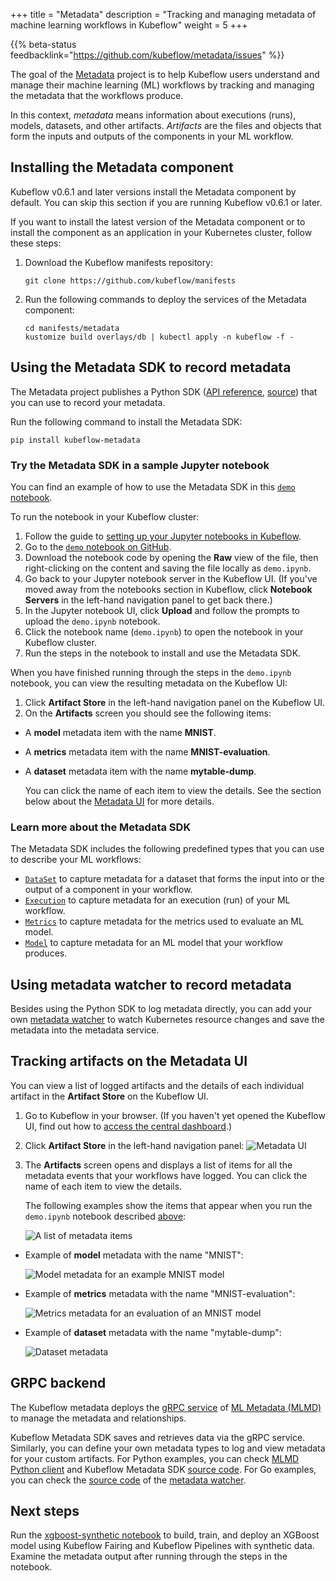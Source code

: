 +++
title = "Metadata"
description = "Tracking and managing metadata of machine learning workflows in Kubeflow"
weight = 5
+++

{{% beta-status feedbacklink="https://github.com/kubeflow/metadata/issues" %}}

The goal of the [Metadata](https://github.com/kubeflow/metadata) project is to 
help Kubeflow users understand and manage their machine learning (ML) workflows
by tracking and managing the metadata that the workflows produce. 

In this context, _metadata_ means information about executions (runs), models, 
datasets, and other artifacts. _Artifacts_ are the files and objects that form 
the inputs and outputs of the components in your ML workflow.

## Installing the Metadata component

Kubeflow v0.6.1 and later versions install the Metadata component by default.
You can skip this section if you are running Kubeflow v0.6.1 or later.

If you want to install the latest version of the Metadata component or to
install the component as an application in your Kubernetes cluster, follow these 
steps:

1. Download the Kubeflow manifests repository:

    ```
    git clone https://github.com/kubeflow/manifests
    ```

2. Run the following commands to deploy the services of the Metadata component:

    ```
    cd manifests/metadata
    kustomize build overlays/db | kubectl apply -n kubeflow -f -
    ```

## Using the Metadata SDK to record metadata

The Metadata project publishes a 
Python SDK ([API reference](https://kubeflow-metadata.readthedocs.io/en/latest/), [source](https://github.com/kubeflow/metadata/tree/master/sdk/python)) that you can use to record your metadata.

Run the following command to install the Metadata SDK:

```
pip install kubeflow-metadata
```

<a id="demo-notebook"></a>
### Try the Metadata SDK in a sample Jupyter notebook

You can find an example of how to use the Metadata SDK in this 
[`demo` notebook](https://github.com/kubeflow/metadata/blob/master/sdk/python/sample/demo.ipynb).

To run the notebook in your Kubeflow cluster:

1. Follow the guide to 
  [setting up your Jupyter notebooks in Kubeflow](/docs/components/notebooks/setup/).
1. Go to the [`demo` notebook on GitHub](https://github.com/kubeflow/metadata/blob/master/sdk/python/sample/demo.ipynb).
1. Download the notebook code by opening the **Raw** view of the file, then
  right-clicking on the content and saving the file locally as `demo.ipynb`.
1. Go back to your Jupyter notebook server in the Kubeflow UI. (If you've
  moved away from the notebooks section in Kubeflow, click
  **Notebook Servers** in the left-hand navigation panel to get back there.)
1. In the Jupyter notebook UI, click **Upload** and follow the prompts to upload
  the `demo.ipynb` notebook.
1. Click the notebook name (`demo.ipynb`) to open the notebook in your Kubeflow
  cluster.
1. Run the steps in the notebook to install and use the Metadata SDK.

When you have finished running through the steps in the `demo.ipynb` notebook,
you can view the resulting metadata on the Kubeflow UI:

1. Click **Artifact Store** in the left-hand navigation panel on the Kubeflow 
  UI.
1. On the **Artifacts** screen you should see the following items:

  * A **model** metadata item with the name **MNIST**.
  * A **metrics** metadata item with the name **MNIST-evaluation**.
  * A **dataset** metadata item with the name **mytable-dump**.

    You can click the name of each item to view the details. See the section
    below about the [Metadata UI](#metadata-ui) for more details. 

### Learn more about the Metadata SDK

The Metadata SDK includes the following predefined types
that you can use to describe your ML workflows:

* [`DataSet`](https://kubeflow-metadata.readthedocs.io/en/latest/source/md.html#kubeflow.metadata.metadata.DataSet)
  to capture metadata for a dataset that forms the input into or the output of
  a component in your workflow.
* [`Execution`](https://kubeflow-metadata.readthedocs.io/en/latest/source/md.html#kubeflow.metadata.metadata.Execution)
  to capture metadata for an execution (run) of your ML workflow.
* [`Metrics`](https://kubeflow-metadata.readthedocs.io/en/latest/source/md.html#kubeflow.metadata.metadata.Metrics)
  to capture metadata for the metrics used to evaluate an ML model.
* [`Model`](https://kubeflow-metadata.readthedocs.io/en/latest/source/md.html#kubeflow.metadata.metadata.Model)
  to capture metadata for an ML model that your workflow produces.


<a id="metadata-watcher"></a>
## Using metadata watcher to record metadata

Besides using the Python SDK to log metadata directly, you can add your own [metadata watcher](https://github.com/kubeflow/metadata/blob/master/watcher/README.md) to watch Kubernetes resource changes and save the metadata into the metadata service.

<a id="metadata-ui"></a>
## Tracking artifacts on the Metadata UI

You can view a list of logged artifacts and the details of each individual 
artifact in the **Artifact Store** on the Kubeflow UI.

1. Go to Kubeflow in your browser. (If you haven't yet opened the 
  Kubeflow UI, find out how to [access the
  central dashboard](/docs/components/central-dash/overview/).)
1. Click **Artifact Store** in the left-hand navigation panel:
  <img src="/docs/images/metadata-ui-option.png" 
    alt="Metadata UI"
    class="mt-3 mb-3 border border-info rounded">

1. The **Artifacts** screen opens and displays a list of items for all the
  metadata events that your workflows have logged. You can click the name of 
  each item to view the details. 
  
    The following examples show the items that appear when you run the 
    `demo.ipynb` notebook described [above](#demo-notebook):

    <img src="/docs/images/metadata-artifacts-list.png" 
    alt="A list of metadata items"
    class="mt-3 mb-3 border border-info rounded">

  * Example of **model** metadata with the name "MNIST":

    <img src="/docs/images/metadata-model.png" 
      alt="Model metadata for an example MNIST model"
      class="mt-3 mb-3 border border-info rounded">

  * Example of **metrics** metadata with the name "MNIST-evaluation":

    <img src="/docs/images/metadata-metrics.png" 
      alt="Metrics metadata for an evaluation of an MNIST model"
      class="mt-3 mb-3 border border-info rounded">

  * Example of **dataset** metadata with the name "mytable-dump":

    <img src="/docs/images/metadata-dataset.png" 
      alt="Dataset metadata"
      class="mt-3 mb-3 border border-info rounded">



## GRPC backend

The Kubeflow metadata deploys the [gRPC service](https://github.com/google/ml-metadata/blob/master/ml_metadata/proto/metadata_store_service.proto) of [ML Metadata
(MLMD)](https://github.com/google/ml-metadata/blob/master/g3doc/get_started.md) to manage the metadata and relationships.

Kubeflow Metadata SDK saves and retrieves data via the gRPC service. Similarly, you can define your own metadata types to log and view metadata for your custom artifacts. For Python examples, you can check [MLMD Python client](https://pypi.org/project/ml-metadata/) and Kubeflow Metadata SDK [source code](https://github.com/kubeflow/metadata/blob/master/sdk/python/kubeflow/metadata/metadata.py). For Go examples, you can check the [source code](https://github.com/kubeflow/metadata/blob/master/watcher/handlers/metalogger.go) of the [metadata watcher](#metadata-watcher).

## Next steps

Run the 
[xgboost-synthetic notebook](https://github.com/kubeflow/examples/tree/master/xgboost_synthetic)
to build, train, and deploy an XGBoost model using Kubeflow Fairing and Kubeflow
Pipelines with synthetic data. Examine the metadata output after running
through the steps in the notebook.
